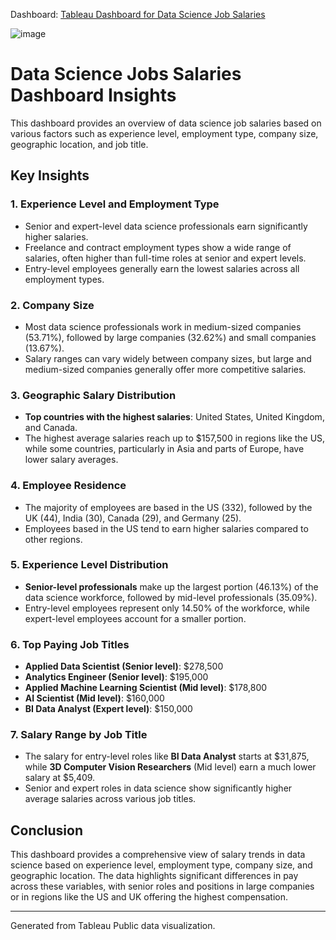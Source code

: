 Dashboard: [Tableau Dashboard for Data Science Job Salaries](https://public.tableau.com/app/profile/nikita.bhrugumaharshi.emberi/viz/Book1_17271300051800/Dashboard1?publish=yes)

![image](https://github.com/user-attachments/assets/b86e105e-64fb-4104-bc58-36d6c6a87d08)

# Data Science Jobs Salaries Dashboard Insights

This dashboard provides an overview of data science job salaries based on various factors such as experience level, employment type, company size, geographic location, and job title.

## Key Insights

### 1. Experience Level and Employment Type
- Senior and expert-level data science professionals earn significantly higher salaries.
- Freelance and contract employment types show a wide range of salaries, often higher than full-time roles at senior and expert levels.
- Entry-level employees generally earn the lowest salaries across all employment types.

### 2. Company Size
- Most data science professionals work in medium-sized companies (53.71%), followed by large companies (32.62%) and small companies (13.67%).
- Salary ranges can vary widely between company sizes, but large and medium-sized companies generally offer more competitive salaries.

### 3. Geographic Salary Distribution
- **Top countries with the highest salaries**: United States, United Kingdom, and Canada.
- The highest average salaries reach up to $157,500 in regions like the US, while some countries, particularly in Asia and parts of Europe, have lower salary averages.
  
### 4. Employee Residence
- The majority of employees are based in the US (332), followed by the UK (44), India (30), Canada (29), and Germany (25).
- Employees based in the US tend to earn higher salaries compared to other regions.

### 5. Experience Level Distribution
- **Senior-level professionals** make up the largest portion (46.13%) of the data science workforce, followed by mid-level professionals (35.09%).
- Entry-level employees represent only 14.50% of the workforce, while expert-level employees account for a smaller portion.

### 6. Top Paying Job Titles
- **Applied Data Scientist (Senior level)**: $278,500
- **Analytics Engineer (Senior level)**: $195,000
- **Applied Machine Learning Scientist (Mid level)**: $178,800
- **AI Scientist (Mid level)**: $160,000
- **BI Data Analyst (Expert level)**: $150,000

### 7. Salary Range by Job Title
- The salary for entry-level roles like **BI Data Analyst** starts at $31,875, while **3D Computer Vision Researchers** (Mid level) earn a much lower salary at $5,409.
- Senior and expert roles in data science show significantly higher average salaries across various job titles.

## Conclusion
This dashboard provides a comprehensive view of salary trends in data science based on experience level, employment type, company size, and geographic location. The data highlights significant differences in pay across these variables, with senior roles and positions in large companies or in regions like the US and UK offering the highest compensation.

---

Generated from Tableau Public data visualization.

